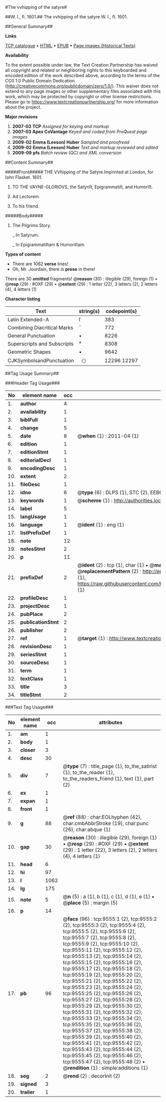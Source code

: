 #The vvhipping of the satyre#

##W. I., fl. 1601.##
The vvhipping of the satyre
W. I., fl. 1601.

##General Summary##

**Links**

[TCP catalogue](http://www.ota.ox.ac.uk/tcp/)  • 
[HTML](http://tei.it.ox.ac.uk/tcp/Texts-HTML/free/A68/A68225.html)  • 
[EPUB](http://tei.it.ox.ac.uk/tcp/Texts-EPUB/free/A68/A68225.epub) • 
[Page images (Historical Texts)](https://historicaltexts.jisc.ac.uk/eebo-99844718e)

**Availability**

To the extent possible under law, the Text Creation Partnership has waived all copyright and related or neighboring rights to this keyboarded and encoded edition of the work described above, according to the terms of the CC0 1.0 Public Domain Dedication (http://creativecommons.org/publicdomain/zero/1.0/). This waiver does not extend to any page images or other supplementary files associated with this work, which may be protected by copyright or other license restrictions. Please go to https://www.textcreationpartnership.org/ for more information about the project.

**Major revisions**

1. __2007-03__ __TCP__ *Assigned for keying and markup*
1. __2007-03__ __Apex CoVantage__ *Keyed and coded from ProQuest page images*
1. __2009-02__ __Emma (Leeson) Huber__ *Sampled and proofread*
1. __2009-02__ __Emma (Leeson) Huber__ *Text and markup reviewed and edited*
1. __2009-09__ __pfs__ *Batch review (QC) and XML conversion*

##Content Summary##

#####Front#####
THE VVhipping of the Satyre.Imprinted at London, for Iohn Flasket. 1601.
1. TO THE VAYNE-GLORIOVS, the Satyriſt, Epigrammatiſt, and Humoriſt.

1. Ad Lectorem.

1. To his friend.

#####Body#####

1. The Pilgrims Story.

    _ In Satyrum.

    _ In Epigrammatiſtam & Humoriſtam.

**Types of content**

  * There are 1062 **verse** lines!
  * Oh, Mr. Jourdain, there is **prose** in there!

There are 30 **omitted** fragments! 
 @__reason__ (30) : illegible (29), foreign (1)  •  @__resp__ (29) : #OXF (29)  •  @__extent__ (29) : 1 letter (22), 3 letters (2), 2 letters (4), 4 letters (1)

**Character listing**


|Text|string(s)|codepoint(s)|
|---|---|---|
|Latin Extended-A|ſ|383|
|Combining             Diacritical Marks|̄|772|
|General Punctuation|•|8226|
|Superscripts             and Subscripts|⁴|8308|
|Geometric Shapes|▪|9642|
|CJKSymbolsandPunctuation|〈〉|12296 12297|

##Tag Usage Summary##

###Header Tag Usage###

|No|element name|occ|attributes|
|---|---|---|---|
|1.|__author__|4||
|2.|__availability__|1||
|3.|__biblFull__|1||
|4.|__change__|5||
|5.|__date__|8| @__when__ (1) : 2011-04 (1)|
|6.|__edition__|1||
|7.|__editionStmt__|1||
|8.|__editorialDecl__|1||
|9.|__encodingDesc__|1||
|10.|__extent__|2||
|11.|__fileDesc__|1||
|12.|__idno__|6| @__type__ (6) : DLPS (1), STC (2), EEBO-CITATION (1), PROQUEST (1), VID (1)|
|13.|__keywords__|1| @__scheme__ (1) : http://authorities.loc.gov/ (1)|
|14.|__label__|5||
|15.|__langUsage__|1||
|16.|__language__|1| @__ident__ (1) : eng (1)|
|17.|__listPrefixDef__|1||
|18.|__note__|12||
|19.|__notesStmt__|2||
|20.|__p__|11||
|21.|__prefixDef__|2| @__ident__ (2) : tcp (1), char (1)  •  @__matchPattern__ (2) : ([0-9\-]+):([0-9IVX]+) (1), (.+) (1)  •  @__replacementPattern__ (2) : http://eebo.chadwyck.com/downloadtiff?vid=$1&page=$2 (1), https://raw.githubusercontent.com/textcreationpartnership/Texts/master/tcpchars.xml#$1 (1)|
|22.|__profileDesc__|1||
|23.|__projectDesc__|1||
|24.|__pubPlace__|2||
|25.|__publicationStmt__|2||
|26.|__publisher__|2||
|27.|__ref__|1| @__target__ (1) : http://www.textcreationpartnership.org/docs/. (1)|
|28.|__revisionDesc__|1||
|29.|__seriesStmt__|1||
|30.|__sourceDesc__|1||
|31.|__term__|1||
|32.|__textClass__|1||
|33.|__title__|3||
|34.|__titleStmt__|2||


###Text Tag Usage###

|No|element name|occ|attributes|
|---|---|---|---|
|1.|__am__|1||
|2.|__body__|1||
|3.|__closer__|3||
|4.|__desc__|30||
|5.|__div__|7| @__type__ (7) : title_page (1), to_the_satirist (1), to_the_reader (1), to_the_readers_friend (1), text (1), part (2)|
|6.|__ex__|1||
|7.|__expan__|1||
|8.|__front__|1||
|9.|__g__|88| @__ref__ (88) : char:EOLhyphen (42), char:cmbAbbrStroke (19), char:punc (26), char:abque (1)|
|10.|__gap__|30| @__reason__ (30) : illegible (29), foreign (1)  •  @__resp__ (29) : #OXF (29)  •  @__extent__ (29) : 1 letter (22), 3 letters (2), 2 letters (4), 4 letters (1)|
|11.|__head__|6||
|12.|__hi__|97||
|13.|__l__|1062||
|14.|__lg__|175||
|15.|__note__|5| @__n__ (5) : a (1), b (1), c (1), d (1), e (1)  •  @__place__ (5) : margin (5)|
|16.|__p__|14||
|17.|__pb__|96| @__facs__ (96) : tcp:9555:1 (2), tcp:9555:2 (2), tcp:9555:3 (2), tcp:9555:4 (2), tcp:9555:5 (2), tcp:9555:6 (2), tcp:9555:7 (2), tcp:9555:8 (2), tcp:9555:9 (2), tcp:9555:10 (2), tcp:9555:11 (2), tcp:9555:12 (2), tcp:9555:13 (2), tcp:9555:14 (2), tcp:9555:15 (2), tcp:9555:16 (2), tcp:9555:17 (2), tcp:9555:18 (2), tcp:9555:19 (2), tcp:9555:20 (2), tcp:9555:21 (2), tcp:9555:22 (2), tcp:9555:23 (2), tcp:9555:24 (2), tcp:9555:25 (2), tcp:9555:26 (2), tcp:9555:27 (2), tcp:9555:28 (2), tcp:9555:29 (2), tcp:9555:30 (2), tcp:9555:31 (2), tcp:9555:32 (2), tcp:9555:33 (2), tcp:9555:34 (2), tcp:9555:35 (2), tcp:9555:36 (2), tcp:9555:37 (2), tcp:9555:38 (2), tcp:9555:39 (2), tcp:9555:40 (2), tcp:9555:41 (2), tcp:9555:42 (2), tcp:9555:43 (2), tcp:9555:44 (2), tcp:9555:45 (2), tcp:9555:46 (2), tcp:9555:47 (2), tcp:9555:48 (2)  •  @__rendition__ (1) : simple:additions (1)|
|18.|__seg__|2| @__rend__ (2) : decorInit (2)|
|19.|__signed__|3||
|20.|__trailer__|1||
